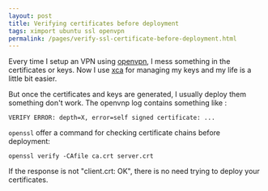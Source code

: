 ```yaml
---
layout: post
title: Verifying certificates before deployment
tags: ximport ubuntu ssl openvpn
permalink: /pages/verify-ssl-certificate-before-deployment.html
---
```


Every time I setup an VPN using [openvpn](/tag/openvpn.html), I mess something in the certificates or keys.
Now I use [xca](http://xca.hohnstaedt.de/xca/) for managing my keys and my life is a little bit easier.

But once the certificates and keys are generated, I usually deploy them something don't work. The openvnp log contains something like :
```
VERIFY ERROR: depth=X, error=self signed certificate: ...
```

`openssl` offer a command for checking certificate chains before deployment:

```
openssl verify -CAfile ca.crt server.crt
```

If the response is not "client.crt: OK", there is no need trying to deploy your certificates.